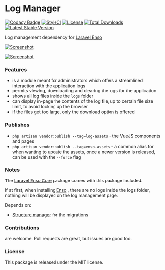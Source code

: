 <!--h-->
# Log Manager

[![Codacy Badge](https://api.codacy.com/project/badge/Grade/28c7bcb0b5d2451783990e0a151f0a44)](https://www.codacy.com/app/laravel-enso/LogManager?utm_source=github.com&amp;utm_medium=referral&amp;utm_content=laravel-enso/LogManager&amp;utm_campaign=Badge_Grade)
[![StyleCI](https://styleci.io/repos/85624363/shield?branch=master)](https://styleci.io/repos/85624363)
[![License](https://poser.pugx.org/laravel-enso/logmanager/license)](https://https://packagist.org/packages/laravel-enso/logmanager)
[![Total Downloads](https://poser.pugx.org/laravel-enso/logmanager/downloads)](https://packagist.org/packages/laravel-enso/logmanager)
[![Latest Stable Version](https://poser.pugx.org/laravel-enso/logmanager/version)](https://packagist.org/packages/laravel-enso/logmanager)
<!--/h-->

Log management dependency for [Laravel Enso](https://github.com/laravel-enso/Enso)

[![Screenshot](https://laravel-enso.github.io/logmanager/screenshots/Selection_004_thumb.png)](https://laravel-enso.github.io/logmanager/screenshots/Selection_004.png)

[![Screenshot](https://laravel-enso.github.io/logmanager/screenshots/Selection_005_thumb.png)](https://laravel-enso.github.io/logmanager/screenshots/Selection_005.png)

### Features

- is a module meant for administrators which offers a streamlined interaction with the application logs
- permits viewing, downloading and clearing the logs for the application
- shows all log files inside the `logs` folder
- can display in-page the contents of the log file, up to certain file size limit, to avoid locking up the browser
- if the files get too large, only the download option is offered

### Publishes

- `php artisan vendor:publish --tag=log-assets` - the VueJS components and pages
- `php artisan vendor:publish --tag=enso-assets` - a common alias for when wanting to update the assets,
once a newer version is released, can be used with the `--force` flag


### Notes

The [Laravel Enso Core](https://github.com/laravel-enso/Core) package comes with this package included.

If at first, when installing [Enso](https://github.com/laravel-enso/Enso) , there are no logs inside the logs folder, nothing will be displayed 
on the log management page. 

Depends on: 
 - [Structure manager](https://github.com/laravel-enso/StructureManager) for the migrations

<!--h-->
### Contributions

are welcome. Pull requests are great, but issues are good too.

### License

This package is released under the MIT license.
<!--/h-->